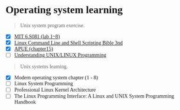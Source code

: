 # <font face="Consolas"> Operating system learning</font>
> <font face="Consolas"> Unix system program exercise.<br>
- [X] [MIT 6.S081 (lab 1~8)](./mit-lab/lab-1-util/Makefile)<br>
- [X] [Linux Command Line and Shell Scripting Bible 3nd](./shell-exc)<br>
- [X] [APUE (chapter15)](./apue)<br>
- [ ] [Understanding UNIX/LINUX Programming](./ulp)<br>
</font>

> <font face="Consolas"> Unix systems learning.<br>
- [X] Modern operating system chapter (1 - 8)<br>
- [ ] Linux System Programming<br>
- [ ] Professional Linux Kernel Architecture<br>
- [ ] The Linux Programming Interface: A Linux and UNIX System Programming Handbook<br>
</font>